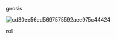 gnosis

![cd30ee56ed5697575592aee975c44424](https://github.com/user-attachments/assets/c4e188e7-c1d5-4a13-9a74-4690c0afa391)

roll
